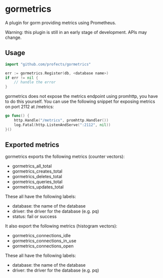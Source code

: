 # gormetrics

A plugin for gorm providing metrics using Prometheus.

Warning: this plugin is still in an early stage of development. APIs may change.

## Usage

```go
import "github.com/profects/gormetrics"

err := gormetrics.Register(db, <database name>)
if err != nil {
	// handle the error
}
```

gormetrics does not expose the metrics endpoint using promhttp, you have to do this yourself.
You can use the following snippet for exposing metrics on port 2112 at /metrics:

```go
go func() {
    http.Handle("/metrics", promhttp.Handler())
    log.Fatal(http.ListenAndServe(":2112", nil))
}()
```

## Exported metrics

gormetrics exports the following metrics (counter vectors):
* gormetrics_all_total
* gormetrics_creates_total
* gormetrics_deletes_total
* gormetrics_queries_total
* gormetrics_updates_total

These all have the following labels:
* database: the name of the database
* driver: the driver for the database (e.g. pq)
* status: fail or success

It also export the following metrics (histogram vectors):
* gormetrics_connections_idle
* gormetrics_connections_in_use
* gormetrics_connections_open

These all have the following labels:
* database: the name of the database
* driver: the driver for the database (e.g. pq)
